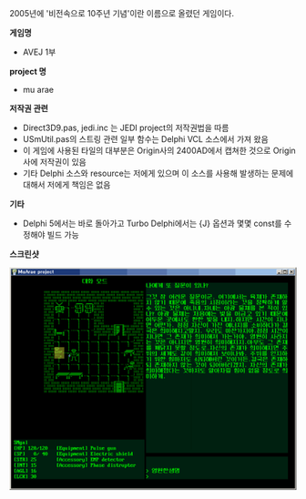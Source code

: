 2005년에 '비전속으로 10주년 기념'이란 이름으로 올렸던 게임이다.

**게임명**

- AVEJ 1부

**project 명**

- mu arae

**저작권 관련**

- Direct3D9.pas, jedi.inc 는 JEDI project의 저작권법을 따름
- USmUtil.pas의 스트링 관련 일부 함수는 Delphi VCL 소스에서 가져 왔음
- 이 게임에 사용된 타일의 대부분은 Origin사의 2400AD에서 캡쳐한 것으로 Origin사에 저작권이 있음
- 기타 Delphi 소스와 resource는 저에게 있으며 이 소스를 사용해 발생하는 문제에 대해서 저에게 책임은 없음

**기타**

- Delphi 5에서는 바로 돌아가고 Turbo Delphi에서는 {J} 옵션과 몇몇 const를 수정해야 빌드 가능

**스크린샷**

![스크린샷](https://github.com/smgal/win32-game-avej-prototype/blob/master/wiki/avej_01.gif?raw=true)
